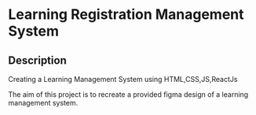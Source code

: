 # Learning Registration Management System

## Description
Creating a Learning Management System using HTML,CSS,JS,ReactJs

The aim of this project is to recreate a provided figma design of a learning management system.
